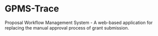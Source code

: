 # GPMS-Trace
Proposal Workflow Management System - A web-based application for replacing the manual approval process of grant submission.